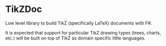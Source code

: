 # TikZDoc
Low level library to build TikZ (specifically LaTeX) documents with F#.

It is expected that support for particular TikZ drawing types 
(trees, charts, etc.) will be built on top of TikZ as domain 
specific little languages. 
